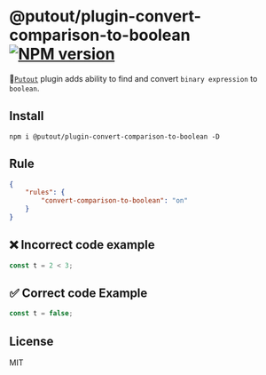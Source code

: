 # @putout/plugin-convert-comparison-to-boolean [![NPM version][NPMIMGURL]][NPMURL]

[NPMIMGURL]: https://img.shields.io/npm/v/@putout/plugin-convert-comparison-to-boolean.svg?style=flat&longCache=true
[NPMURL]: https://npmjs.org/package/@putout/plugin-convert-comparison-to-boolean"npm"

🐊[`Putout`](https://github.com/coderaiser/putout) plugin adds ability to find and convert `binary expression` to `boolean`.

## Install

```
npm i @putout/plugin-convert-comparison-to-boolean -D
```

## Rule

```json
{
    "rules": {
        "convert-comparison-to-boolean": "on"
    }
}
```

## ❌ Incorrect code example

```js
const t = 2 < 3;
```

## ✅ Correct code Example

```js
const t = false;
```

## License

MIT
